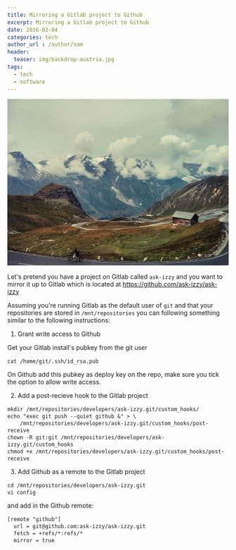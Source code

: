```yaml
---
title: Mirroring a Gitlab project to Github
excerpt: Mirroring a Gitlab project to Github
date: 2016-02-04
categories: tech
author_url : /author/sam
header:
  teaser: img/backdrop-austria.jpg
tags:
  - tech
  - software
---
```


![](/img/backdrop-austria.jpg)

Let's pretend you have a project on Gitlab called `ask-izzy` and you want to mirror it up to Gitlab which is located at https://github.com/ask-izzy/ask-izzy

Assuming you're running Gitlab as the default user of `git` and that your repositories are stored in `/mnt/repositories` you can following something similar to the following instructions:

1. Grant write access to Github

Get your Gitlab install's pubkey from the git user

```
cat /home/git/.ssh/id_rsa.pub
```

On Github add this pubkey as deploy key on the repo, make sure you tick the option to allow write access.

2. Add a post-recieve hook to the Gitlab project

```
mkdir /mnt/repositories/developers/ask-izzy.git/custom_hooks/
echo "exec git push --quiet github &" > \
    /mnt/repositories/developers/ask-izzy.git/custom_hooks/post-receive
chown -R git:git /mnt/repositories/developers/ask-izzy.git/custom_hooks
chmod +x /mnt/repositories/developers/ask-izzy.git/custom_hooks/post-receive
```

3. Add Github as a remote to the Gitlab project

```
cd /mnt/repositories/developers/ask-izzy.git
vi config
```

and add in the Github remote:

```
[remote "github"]
  url = git@github.com:ask-izzy/ask-izzy.git
  fetch = +refs/*:refs/*
  mirror = true
```


